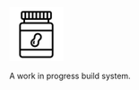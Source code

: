 <img src="https://raw.githubusercontent.com/ParkMyCar/pb/refs/heads/main/misc/assets/icon.svg" height="96"/>

A work in progress build system.
